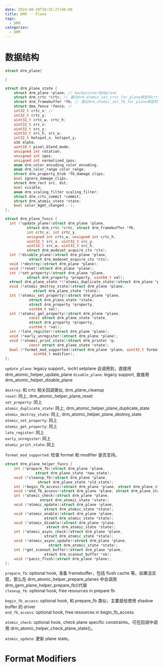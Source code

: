 ```yaml
---
date: 2024-08-28T10:55:27+08:00
title: DRM -- Plane
tags:
  - DRM
categories:
  - DRM
---
```


# 数据结构

```c
struct drm_plane{

}
```

```c
struct drm_plane_state {
    struct drm_plane *plane; // backpointer指向plane
    struct drm_crtc *crtc; // 通过drm_atomic_set_crtc_for_plane绑定的crtc
    struct drm_framebuffer *fb; // 通过drm_atomic_set_fb_for_plane绑定的fb
    struct dma_fence *fence; //
    int32_t crtc_x; //
    int32_t crtc_y;
    uint32_t crtc_w, crtc_h;
    uint32_t src_x;
    uint32_t src_y;
    uint32_t src_h, src_w;
    int32_t hotspot_x, hotspot_y;
    u16 alpha;
    uint16_t pixel_blend_mode;
    unsigned int rotation;
    unsigned int zpos;
    unsigned int normalized_zpos;
    enum drm_color_encoding color_encoding;
    enum drm_color_range color_range;
    struct drm_property_blob *fb_damage_clips;
    bool ignore_damage_clips;
    struct drm_rect src, dst;
    bool visible;
    enum drm_scaling_filter scaling_filter;
    struct drm_crtc_commit *commit;
    struct drm_atomic_state *state;
    bool color_mgmt_changed : 1;
};
```

```c
struct drm_plane_funcs {
  int (*update_plane)(struct drm_plane *plane,
          struct drm_crtc *crtc, struct drm_framebuffer *fb,
          int crtc_x, int crtc_y,
          unsigned int crtc_w, unsigned int crtc_h,
          uint32_t src_x, uint32_t src_y,
          uint32_t src_w, uint32_t src_h,
          struct drm_modeset_acquire_ctx *ctx);
  int (*disable_plane)(struct drm_plane *plane,
           struct drm_modeset_acquire_ctx *ctx);
  void (*destroy)(struct drm_plane *plane);
  void (*reset)(struct drm_plane *plane);
  int (*set_property)(struct drm_plane *plane,
          struct drm_property *property, uint64_t val);
  struct drm_plane_state *(*atomic_duplicate_state)(struct drm_plane *plane);
  void (*atomic_destroy_state)(struct drm_plane *plane,
             struct drm_plane_state *state);
  int (*atomic_set_property)(struct drm_plane *plane,
           struct drm_plane_state *state,
           struct drm_property *property,
           uint64_t val);
  int (*atomic_get_property)(struct drm_plane *plane,
           const struct drm_plane_state *state,
           struct drm_property *property,
           uint64_t *val);
  int (*late_register)(struct drm_plane *plane);
  void (*early_unregister)(struct drm_plane *plane);
  void (*atomic_print_state)(struct drm_printer *p,
           const struct drm_plane_state *state);
  bool (*format_mod_supported)(struct drm_plane *plane, uint32_t format,
             uint64_t modifier);
};

```

`update_plane`: legacy support，ioctrl setplane 会调用到，直接用 drm_atomic_helper_update_plane
`disable_plane`: legacy support, 直接用 drm_atomic_helper_disable_plane

`destroy`: 和 crtc 相关回调类似, drm_plane_cleanup  
`reset`: 同上, drm_atomic_helper_plane_reset  
`set_preperty`: 同上  
`atomic_duplicate_state`: 同上, drm_atomic_helper_plane_duplicate_state  
`atomic_destroy_state`: 同上, drm_atomic_helper_plane_destroy_state  
`atomic_set_property`: 同上  
`atomic_get_property`: 同上  
`late_register`: 同上  
`early_unregister`: 同上  
`atomic_print_state`: 同上

`format_mod_supported`: 检查 format 和 modifier 是否支持。

```c
struct drm_plane_helper_funcs {
	int (*prepare_fb)(struct drm_plane *plane,
			  struct drm_plane_state *new_state);
	void (*cleanup_fb)(struct drm_plane *plane,
			   struct drm_plane_state *old_state);
	int (*begin_fb_access)(struct drm_plane *plane, struct drm_plane_state *new_plane_state);
	void (*end_fb_access)(struct drm_plane *plane, struct drm_plane_state *new_plane_state);
	int (*atomic_check)(struct drm_plane *plane,
			    struct drm_atomic_state *state);
	void (*atomic_update)(struct drm_plane *plane,
			      struct drm_atomic_state *state);
	void (*atomic_enable)(struct drm_plane *plane,
			      struct drm_atomic_state *state);
	void (*atomic_disable)(struct drm_plane *plane,
			       struct drm_atomic_state *state);
	int (*atomic_async_check)(struct drm_plane *plane,
				  struct drm_atomic_state *state);
	void (*atomic_async_update)(struct drm_plane *plane,
				    struct drm_atomic_state *state);
	int (*get_scanout_buffer)(struct drm_plane *plane,
				  struct drm_scanout_buffer *sb);
	void (*panic_flush)(struct drm_plane *plane);
};
```

`prepare_fb`: optional hook, 准备 framebuffer，包括 flush cache 等。如果没实现，那么在 drm_atomic_helper_prepare_planes 中会调用 drm_gem_plane_helper_prepare_fb()代替  
`cleanup_fb`: optional hook, free resources in prepare fb

`begin_fb_access`: optional hook, 和 prepare_fb 类似，主要是给使用 shadow buffer 的 driver  
`end_fb_access`: optional hook, free resources in begin_fb_access

`atomic_check`: optional hook, check plane specific constraints。可在回调中调用 drm_atomic_helper_check_plane_state()。

`atomic_update`: 更新 plane state。

# Format Modifiers
